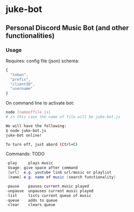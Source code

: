 # juke-bot
## Personal Discord Music Bot (and other functionalities)

### Usage
Requires: config file (json) schema:
```JavaScript
{
  "token",
  "prefix",
  "clientID",
  "username"
}
```

On command line to activate bot:
```Bash
node [nameoffile.js]
# in this case the name of file will be juke-bot.js

We will have the following:
$ node juke-bot.js
juke-bot online!

To turn off, just abord (Ctrl+C)
```

Commands: TODO
```Java
-play     plays music
 Usage: give space after command
 [url]  e.g. youtube link url/music or playlist
 [name] e.g. name of music (search functionality)

-pause    pauses current music played
-unpause  unpauses current music played
-list     lists current queue of music
-queue    adds to queue
-clear    clears queue
```